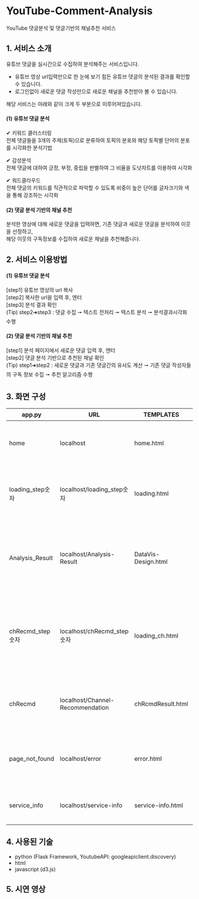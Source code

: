 # YouTube-Comment-Analysis
YouTube 댓글분석 및 댓글기반의 채널추천 서비스

## 1. 서비스 소개
유튜브 댓글을 실시간으로 수집하여 분석해주는 서비스입니다. 
- 유튜브 영상 url입력만으로 한 눈에 보기 힘든 유튜브 댓글의 분석된 결과를 확인할 수 있습니다.
- 로그인없이 새로운 댓글 작성만으로 새로운 채널을 추천받아 볼 수 있습니다.

해당 서비스는 아래와 같이 크게 두 부분으로 이루어져있습니다.

#### (1) 유튜브 댓글 분석
✔ 키워드 클러스터링 <br>
전체 댓글들을 3개의 주제(토픽)으로 분류하여 토픽의 분포와 해당 토픽별 단어의 분포를 시각화한 분석기법

✔ 감성분석 <br>
전체 댓글에 대하여 긍정, 부정, 중립을 판별하여 그 비율을 도넛차트를 이용하여 시각화

✔ 워드클라우드 <br>
전체 댓글의 키워드를 직관적으로 파악할 수 있도록 비중이 높은 단어를 글자크기와 색을 통해 강조하는 시각화

#### (2) 댓글 분석 기반의 채널 추천
분석한 영상에 대해 새로운 댓글을 입력하면, 기존 댓글과 새로운 댓글을 분석하여 이웃을 선정하고, <br>
해당 이웃의 구독정보를 수집하여 새로운 채널을 추천해줍니다.

## 2. 서비스 이용방법
#### (1) 유튜브 댓글 분석
[step1] 유튜브 영상의 url 복사 <br>
[step2] 복사한 url을 입력 후, 엔터 <br> 
[step3] 분석 결과 확인 <br>
(Tip) step2➜step3 : 댓글 수집 🠖 텍스트 전처리 🠖 텍스트 분석 🠖 분석결과시각화 수행  <br>

#### (2) 댓글 분석 기반의 채널 추천
[step1] 분석 페이지에서 새로운 댓글 입력 후, 엔터  <br>
[step2] 댓글 분석 기반으로 추천된 채널 확인  <br>
(Tip) step1➜step2 : 새로운 댓글과 기존 댓글간의 유사도 계산 🠖 기존 댓글 작성자들의 구독 정보 수집 🠖 추천 알고리즘 수행 <br>

## 3. 화면 구성
<table>
  <thead>
    <tr>
      <th> app.py</th>
      <th> URL </th>
      <th> TEMPLATES </th>
      <th> 설명 </th>
     </tr>
  </thead>
  <tbody>
    <tr>
      <td> home </td>
      <td> localhost </td>
      <td> home.html </td>
      <td> 시작 페이지 (url 입력) </td>
    </tr>
    <tr>
      <td> loading_step숫자 </td>
      <td> localhost/loading_step숫자 </td>
      <td> loading.html </td>
      <td> 분석하는동안 로딩 페이지 </td>
    </tr>
    <tr>
      <td> Analysis_Result </td>
      <td> localhost/Analysis-Result</td>
      <td> DataVis-Design.html </td>
      <td> 분석결과 페이지 (새로운 댓글 입력) </td>
    </tr>
    <tr>
      <td> chRecmd_step숫자 </td>
      <td> localhost/chRecmd_step숫자</td>
      <td> loading_ch.html </td>
      <td> 채널추천이 이루어지는 동안 로딩페이지 </td>
    </tr>
    <tr>
      <td> chRecmd </td>
      <td> localhost/Channel-Recommendation</td>
      <td> chRcmdResult.html </td>
      <td> Top5 채널 추천 결과 페이지 </td>
    </tr>
    <tr>
      <td> page_not_found </td>
      <td> localhost/error</td>
      <td> error.html </td>
      <td> 에러발생시 나타나는 페이지 </td>
    </tr>
    <tr>
      <td> service_info </td>
      <td> localhost/service-info</td>
      <td> service-info.html </td>
      <td> 서비스 소개 페이지 </td>
    </tr>
  </tbody>
 </table>
 
## 4. 사용된 기술
- python (Flask Framework, YoutubeAPI: googleapiclient.discovery)
- html
- javascript (d3.js)

## 5. 시연 영상
